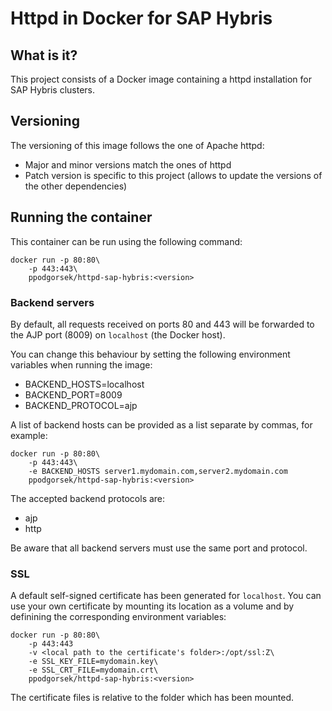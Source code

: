 # Httpd in Docker for SAP Hybris

## What is it?

This project consists of a Docker image containing a httpd installation for SAP Hybris clusters.

## Versioning

The versioning of this image follows the one of Apache httpd:
* Major and minor versions match the ones of httpd
* Patch version is specific to this project (allows to update the versions of the other dependencies)

## Running the container

This container can be run using the following command:

    docker run -p 80:80\
        -p 443:443\
        ppodgorsek/httpd-sap-hybris:<version>

### Backend servers

By default, all requests received on ports 80 and 443 will be forwarded to the AJP port (8009) on `localhost` (the Docker host).

You can change this behaviour by setting the following environment variables when running the image:
  * BACKEND_HOSTS=localhost
  * BACKEND_PORT=8009
  * BACKEND_PROTOCOL=ajp

A list of backend hosts can be provided as a list separate by commas, for example:

    docker run -p 80:80\
        -p 443:443\
        -e BACKEND_HOSTS server1.mydomain.com,server2.mydomain.com
        ppodgorsek/httpd-sap-hybris:<version>

The accepted backend protocols are:
  * ajp
  * http

Be aware that all backend servers must use the same port and protocol.

### SSL

A default self-signed certificate has been generated for `localhost`. You can use your own certificate by mounting its location as a volume and by definining the corresponding environment variables:

    docker run -p 80:80\
        -p 443:443
        -v <local path to the certificate's folder>:/opt/ssl:Z\
        -e SSL_KEY_FILE=mydomain.key\
        -e SSL_CRT_FILE=mydomain.crt\
        ppodgorsek/httpd-sap-hybris:<version>

The certificate files is relative to the folder which has been mounted.
